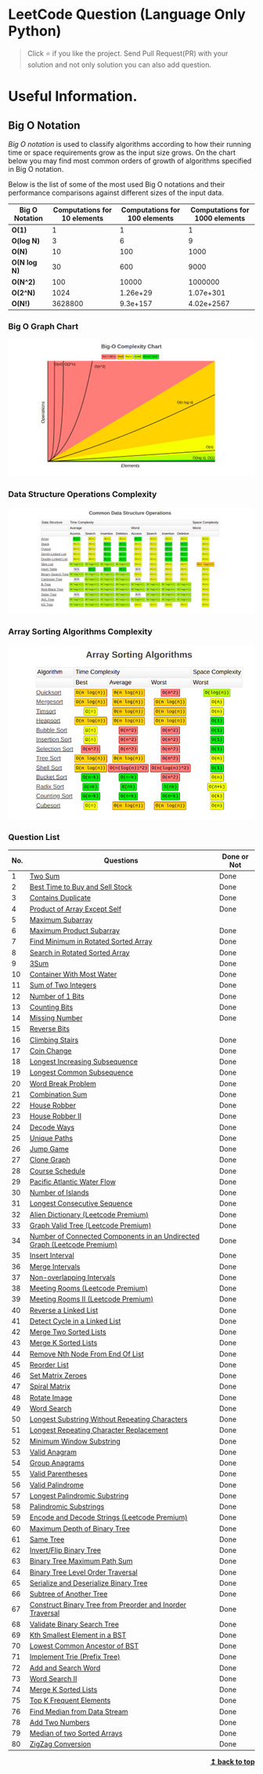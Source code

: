 # LeetCode Question (Language Only Python)

> Click :star: if you like the project. Send Pull Request(PR) with your solution and not only solution you can also add question.

# Useful Information.

## Big O Notation

_Big O notation_ is used to classify algorithms according to how their running time or space requirements grow as the input size grows.
On the chart below you may find most common orders of growth of algorithms specified in Big O notation.

Below is the list of some of the most used Big O notations and their performance comparisons against different sizes of the input data.

| Big O Notation | Computations for 10 elements | Computations for 100 elements | Computations for 1000 elements |
| -------------- | ---------------------------- | ----------------------------- | ------------------------------ |
| **O(1)**       | 1                            | 1                             | 1                              |
| **O(log N)**   | 3                            | 6                             | 9                              |
| **O(N)**       | 10                           | 100                           | 1000                           |
| **O(N log N)** | 30                           | 600                           | 9000                           |
| **O(N^2)**     | 100                          | 10000                         | 1000000                        |
| **O(2^N)**     | 1024                         | 1.26e+29                      | 1.07e+301                      |
| **O(N!)**      | 3628800                      | 9.3e+157                      | 4.02e+2567                     |

### Big O Graph Chart

![Screenshots](./assets/graph.png)

### Data Structure Operations Complexity

![Screenshots](./assets/commonDataStructure.png)

### Array Sorting Algorithms Complexity

![Screenshots](./assets/sorting.png)

### Question List

| No. | Questions                                                                                                                                        | Done or Not |
| --- | ------------------------------------------------------------------------------------------------------------------------------------------------ | ----------- |
| 1   | [Two Sum](https://github.com/rahulpandey70/LeetCode-Questions/blob/master/Array/TwoSum.py)                                                       | Done        |
| 2   | [Best Time to Buy and Sell Stock](https://github.com/rahulpandey70/LeetCode-Questions/blob/master/Array/StockBuySell.py)                         | Done        |
| 3   | [Contains Duplicate](https://github.com/rahulpandey70/LeetCode-Questions/blob/master/Array/ContainsDuplicate.py)                                 | Done        |
| 4   | [Product of Array Except Self](https://github.com/rahulpandey70/LeetCode-Questions/blob/master/Array/Productofarrayexceptself.py)                | Done        |
| 5   | [Maximum Subarray](https://github.com/rahulpandey70/LeetCode-Questions/blob/master/Array/MaximumSubarray.py)                                     |
| 6   | [Maximum Product Subarray](https://github.com/rahulpandey70/LeetCode-Questions/blob/master/Array/MaximumProductSubarray.py)                      | Done        |
| 7   | [Find Minimum in Rotated Sorted Array](https://github.com/rahulpandey70/LeetCode-Questions/blob/master/Array/FindMinimuminRotatedSortedArray.py) | Done        |
| 8   | [Search in Rotated Sorted Array](https://github.com/rahulpandey70/LeetCode-Questions/blob/master/Array/SearchinRotatedSortedArray.py)            | Done        |
| 9   | [3Sum](https://github.com/rahulpandey70/LeetCode-Questions/blob/master/Array/3Sum.py)                                                            | Done        |
| 10  | [Container With Most Water](https://github.com/rahulpandey70/LeetCode-Questions/blob/master/Array/ContainerWithMostWater.py)                     | Done        |
| 11  | [Sum of Two Integers](https://github.com/rahulpandey70/LeetCode-Questions/blob/master/Solution's/SumoftwoIntegers.py)                            | Done        |
| 12  | [Number of 1 Bits](https://github.com/rahulpandey70/LeetCode-Questions/blob/master/Solution's/Numberof1Bits.py)                                  | Done        |
| 13  | [Counting Bits](https://github.com/rahulpandey70/LeetCode-Questions/blob/master/Solution's/CountingBits.py)                                      | Done        |
| 14  | [Missing Number](https://github.com/rahulpandey70/LeetCode-Questions/blob/master/Solution's/MissingNumber.py)                                    | Done        |
| 15  | [Reverse Bits]()                                                                                                                                 |
| 16  | [Climbing Stairs](https://github.com/rahulpandey70/LeetCode-Questions/blob/master/Solution's/ClimbingStairs.py)                                  | Done        |
| 17  | [Coin Change]()                                                                                                                                  | Done        |
| 18  | [Longest Increasing Subsequence]()                                                                                                               | Done        |
| 19  | [Longest Common Subsequence]()                                                                                                                   | Done        |
| 20  | [Word Break Problem]()                                                                                                                           | Done        |
| 21  | [Combination Sum]()                                                                                                                              | Done        |
| 22  | [House Robber]()                                                                                                                                 | Done        |
| 23  | [House Robber II]()                                                                                                                              | Done        |
| 24  | [Decode Ways]()                                                                                                                                  | Done        |
| 25  | [Unique Paths]()                                                                                                                                 | Done        |
| 26  | [Jump Game]()                                                                                                                                    | Done        |
| 27  | [Clone Graph]()                                                                                                                                  | Done        |
| 28  | [Course Schedule]()                                                                                                                              | Done        |
| 29  | [Pacific Atlantic Water Flow]()                                                                                                                  | Done        |
| 30  | [Number of Islands]()                                                                                                                            | Done        |
| 31  | [Longest Consecutive Sequence]()                                                                                                                 | Done        |
| 32  | [Alien Dictionary (Leetcode Premium)]()                                                                                                          | Done        |
| 33  | [Graph Valid Tree (Leetcode Premium)]()                                                                                                          | Done        |
| 34  | [Number of Connected Components in an Undirected Graph (Leetcode Premium)]()                                                                     | Done        |
| 35  | [Insert Interval]()                                                                                                                              | Done        |
| 36  | [Merge Intervals]()                                                                                                                              | Done        |
| 37  | [Non-overlapping Intervals]()                                                                                                                    | Done        |
| 38  | [Meeting Rooms (Leetcode Premium)]()                                                                                                             | Done        |
| 39  | [Meeting Rooms II (Leetcode Premium)]()                                                                                                          | Done        |
| 40  | [Reverse a Linked List]()                                                                                                                        | Done        |
| 41  | [Detect Cycle in a Linked List]()                                                                                                                | Done        |
| 42  | [Merge Two Sorted Lists]()                                                                                                                       | Done        |
| 43  | [Merge K Sorted Lists]()                                                                                                                         | Done        |
| 44  | [Remove Nth Node From End Of List]()                                                                                                             | Done        |
| 45  | [Reorder List]()                                                                                                                                 | Done        |
| 46  | [Set Matrix Zeroes]()                                                                                                                            | Done        |
| 47  | [Spiral Matrix]()                                                                                                                                | Done        |
| 48  | [Rotate Image]()                                                                                                                                 | Done        |
| 49  | [Word Search]()                                                                                                                                  | Done        |
| 50  | [Longest Substring Without Repeating Characters]()                                                                                               | Done        |
| 51  | [Longest Repeating Character Replacement]()                                                                                                      | Done        |
| 52  | [Minimum Window Substring]()                                                                                                                     | Done        |
| 53  | [Valid Anagram]()                                                                                                                                | Done        |
| 54  | [Group Anagrams]()                                                                                                                               | Done        |
| 55  | [Valid Parentheses]()                                                                                                                            | Done        |
| 56  | [Valid Palindrome]()                                                                                                                             | Done        |
| 57  | [Longest Palindromic Substring]()                                                                                                                | Done        |
| 58  | [Palindromic Substrings]()                                                                                                                       | Done        |
| 59  | [Encode and Decode Strings (Leetcode Premium)]()                                                                                                 | Done        |
| 60  | [Maximum Depth of Binary Tree]()                                                                                                                 | Done        |
| 61  | [Same Tree]()                                                                                                                                    | Done        |
| 62  | [Invert/Flip Binary Tree]()                                                                                                                      | Done        |
| 63  | [Binary Tree Maximum Path Sum]()                                                                                                                 | Done        |
| 64  | [Binary Tree Level Order Traversal]()                                                                                                            | Done        |
| 65  | [Serialize and Deserialize Binary Tree]()                                                                                                        | Done        |
| 66  | [Subtree of Another Tree]()                                                                                                                      | Done        |
| 67  | [Construct Binary Tree from Preorder and Inorder Traversal]()                                                                                    | Done        |
| 68  | [Validate Binary Search Tree]()                                                                                                                  | Done        |
| 69  | [Kth Smallest Element in a BST]()                                                                                                                | Done        |
| 70  | [Lowest Common Ancestor of BST]()                                                                                                                | Done        |
| 71  | [Implement Trie (Prefix Tree)]()                                                                                                                 | Done        |
| 72  | [Add and Search Word]()                                                                                                                          | Done        |
| 73  | [Word Search II]()                                                                                                                               | Done        |
| 74  | [Merge K Sorted Lists]()                                                                                                                         | Done        |
| 75  | [Top K Frequent Elements]()                                                                                                                      | Done        |
| 76  | [Find Median from Data Stream]()                                                                                                                 | Done        |
| 78  | [Add Two Numbers]()                                                                                                                              | Done        |
| 79  | [Median of two Sorted Arrays]()                                                                                                                  | Done        |
| 80  | [ZigZag Conversion]()                                                                                                                            | Done        |

<div align="right">
    <b><a href="#">↥ back to top</a></b>
</div>
